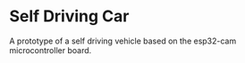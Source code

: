 # Self Driving Car
A prototype of a self driving vehicle based on the esp32-cam microcontroller board.
